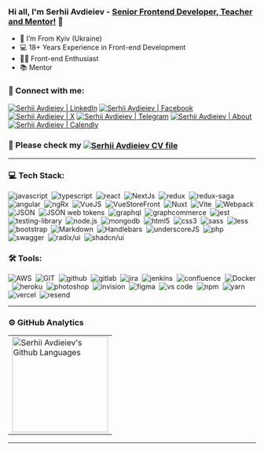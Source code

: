 ### Hi all, I'm Serhii Avdieiev - [Senior Frontend Developer, Teacher and Mentor!][vercel] 👋 

- 📍 I’m From Kyiv (Ukraine)
- 💻 18+ Years Experience in Front-end Development
- 👨‍💻 Front-end Enthusiast
- 📚 Mentor

### 🤝 Connect with me:

[<img alt="Serhii Avdieiev | LinkedIn" src="https://img.shields.io/badge/linkedin-0077B5.svg?&style=for-the-badge&logo=linkedin&logoColor=white" />][linkedin]
[<img alt="Serhii Avdieiev | Facebook" src="https://img.shields.io/badge/facebook-0077B5.svg?&style=for-the-badge&logo=facebook&logoColor=white" />][facebook]
[<img alt="Serhii Avdieiev | X" src="https://img.shields.io/badge/x-1DA1F2.svg?&style=for-the-badge&logo=x&logoColor=white" />][x]
[<img alt="Serhii Avdieiev | Telegram" src="https://img.shields.io/badge/taypyc1-26A5E4.svg?&style=for-the-badge&logo=telegram&logoColor=white" />][telegram]
[<img alt="Serhii Avdieiev | About" src="https://img.shields.io/badge/About.me-333333.svg?&style=for-the-badge&logo=aboutdotme&logoColor=white" />][about]
[<img alt="Serhii Avdieiev | Calendly" src="https://img.shields.io/badge/calendly%20me-ccc.svg?&style=for-the-badge&logo=calendly&logoColor=white)" />][calendly]

### 🤝 Please check my [<img valign=middle alt="Serhii Avdieiev CV file" src="https://img.shields.io/badge/resume-red.svg?&style=for-the-badge" />][CV]

---

### 💻 Tech Stack:

<img alt="javascript" src="https://img.shields.io/badge/javascript-F7DF1E.svg?&style=for-the-badge&logo=javascript&logoColor=fff" />&nbsp;
<img alt="typescript" src="https://img.shields.io/badge/typescript-3178C6.svg?&style=for-the-badge&logo=typescript&logoColor=fff" />&nbsp;
<img alt="react" src="https://img.shields.io/badge/react-61DAFB.svg?&style=for-the-badge&logo=react&logoColor=fff" />&nbsp;
<img alt="NextJs" src="https://img.shields.io/badge/next-000000.svg?&style=for-the-badge&logo=nextdotjs&logoColor=fff" />&nbsp;
<img alt="redux" src="https://img.shields.io/badge/redux-764ABC.svg?&style=for-the-badge&logo=redux&logoColor=fff" />&nbsp;
<img alt="redux-saga" src="https://img.shields.io/badge/redux saga-939393.svg?&style=for-the-badge&logo=redux-saga&logoColor=fff" />&nbsp;
<img alt="angular" src="https://img.shields.io/badge/angular-C21325.svg?&style=for-the-badge&logo=angular&logoColor=fff" />&nbsp;
<img alt="ngRx" src="https://img.shields.io/badge/NgRx-BA2BD2.svg?&style=for-the-badge&logo=ngrx&logoColor=fff" />&nbsp;
<img alt="VueJS" src="https://img.shields.io/badge/vue.js-26A944.svg?&style=for-the-badge&logo=vue.js&logoColor=fff" />&nbsp;
<img alt="VueStoreFront" src="https://img.shields.io/badge/vueStoreFront-26A944.svg?&style=for-the-badge&logo=VueStoreFront&logoColor=fff" />&nbsp;
<img alt="Nuxt" src="https://img.shields.io/badge/nuxt-00DC82.svg?&style=for-the-badge&logo=nuxt&logoColor=fff" />&nbsp;
<img alt="Vite" src="https://img.shields.io/badge/vite-646CFF.svg?&style=for-the-badge&logo=Vite&logoColor=fff" />&nbsp;
<img alt="Webpack" src="https://img.shields.io/badge/Webpack-8DD6F9.svg?&style=for-the-badge&logo=Webpack&logoColor=fff" />&nbsp;
<img alt="JSON" src="https://img.shields.io/badge/json-000000.svg?&style=for-the-badge&logo=JSON&logoColor=fff" />&nbsp;
<img alt="JSON web tokens" src="https://img.shields.io/badge/json%20web%20tokens-000000.svg?&style=for-the-badge&logo=JSON" />&nbsp;
<img alt="graphql" src="https://img.shields.io/badge/graphql-E10098.svg?&style=for-the-badge&logo=graphql&logoColor=fff" />&nbsp;
<img alt="graphcommerce" src="https://img.shields.io/badge/graphcommerce-007ACC.svg?&style=for-the-badge&logo=graphcommerce&logoColor=fff" />&nbsp;
<img alt="jest" src="https://img.shields.io/badge/jest-C21325.svg?&style=for-the-badge&logo=jest&logoColor=fff" />&nbsp;
<img alt="testing-library" src="https://img.shields.io/badge/rtl-D62B2A.svg?&style=for-the-badge&logo=testing-library&logoColor=fff" />&nbsp;
<img alt="node.js" src="https://img.shields.io/badge/node.js-90C53F.svg?&style=for-the-badge&logo=node.js&logoColor=fff" />&nbsp;
<img alt="mongodb" src="https://img.shields.io/badge/mongodb-26A944.svg?&style=for-the-badge&logo=mongodb&logoColor=fff" />&nbsp;
<img alt="html5" src="https://img.shields.io/badge/html5-E34F26.svg?&style=for-the-badge&logo=html5&logoColor=fff" />&nbsp;
<img alt="css3" src="https://img.shields.io/badge/css-1572B6.svg?&style=for-the-badge&logo=css3&logoColor=fff" />&nbsp;
<img alt="sass" src="https://img.shields.io/badge/sass-CF649A.svg?&style=for-the-badge&logo=sass&logoColor=fff" />&nbsp;
<img alt="less" src="https://img.shields.io/badge/less-26A944.svg?&style=for-the-badge&logo=less&logoColor=fff" />&nbsp;
<img alt="bootstrap" src="https://img.shields.io/badge/bootstrap-7610F7.svg?&style=for-the-badge&logo=bootstrap&logoColor=fff" />&nbsp;
<img alt="Markdown" src="https://img.shields.io/badge/markdown-000.svg?&style=for-the-badge&logo=markdown&logoColor=fff" />&nbsp;
<img alt="Handlebars" src="https://img.shields.io/badge/handlebarsJS-000000.svg?&style=for-the-badge&logo=handlebarsdotjs&logoColor=fff" />&nbsp;
<img alt="underscoreJS" src="https://img.shields.io/badge/underscoreJS-0371B5.svg?&style=for-the-badge&logo=underscoredotjs&logoColor=fff" />&nbsp;
<img alt="php" src="https://img.shields.io/badge/php-777BB4.svg?&style=for-the-badge&logo=php&logoColor=fff" />&nbsp;
<img alt="swagger" src="https://img.shields.io/badge/swagger-85EA2D.svg?&style=for-the-badge&logo=swagger&logoColor=fff" />&nbsp;
<img alt="radix/ui" src="https://img.shields.io/badge/radixui-161618.svg?&style=for-the-badge&logo=radixui&logoColor=fff" />&nbsp;
<img alt="shadcn/ui" src="https://img.shields.io/badge/shadcnui-000000.svg?&style=for-the-badge&logo=shadcnui&logoColor=fff" />&nbsp;

### 🛠 Tools:

<img alt="AWS" src="https://img.shields.io/badge/amazon%20web%20services-232F3E.svg?&style=for-the-badge&logo=Amazon" />&nbsp;
<img alt="GIT" src="https://img.shields.io/badge/git-F05033.svg?&style=for-the-badge&logo=git&logoColor=fff" />&nbsp;
<img alt="github" src="https://img.shields.io/badge/github-000.svg?&style=for-the-badge&logo=github&logoColor=fff" />&nbsp;
<img alt="gitlab" src="https://img.shields.io/badge/gitlab-380D75.svg?&style=for-the-badge&logo=gitlab&logoColor=fff" />&nbsp;
<img alt="jira" src="https://img.shields.io/badge/jira-2D80FF.svg?&style=for-the-badge&logo=jira&logoColor=fff" />&nbsp;
<img alt="jenkins" src="https://img.shields.io/badge/jenkins-D24939.svg?&style=for-the-badge&logo=jenkins&logoColor=fff" />&nbsp;
<img alt="confluence" src="https://img.shields.io/badge/confluence-1F4D7D.svg?&style=for-the-badge&logo=confluence&logoColor=fff" />&nbsp;
<img alt="Docker" src="https://img.shields.io/badge/docker-000.svg?&style=for-the-badge&logo=docker&logoColor=fff" />&nbsp;
<img alt="heroku" src="https://img.shields.io/badge/heroku-5920B1.svg?&style=for-the-badge&logo=heroku&logoColor=fff" />&nbsp;
<img alt="photoshop" src="https://img.shields.io/badge/photoshop-31A8FF.svg?&style=for-the-badge&logo=adobe-photoshop&logoColor=fff" />&nbsp;
<img alt="invision" src="https://img.shields.io/badge/invision-FF3267.svg?&style=for-the-badge&logo=invision&logoColor=fff" />&nbsp;
<img alt="figma" src="https://img.shields.io/badge/Figma-F24E1E.svg?&style=for-the-badge&logo=figma&logoColor=fff" />&nbsp;
<img alt="vs code" src="https://img.shields.io/badge/vs code-007ACC.svg?&style=for-the-badge&logo=visual-studio-code&logoColor=fff" />&nbsp;
<img alt="npm" src="https://img.shields.io/badge/NPM-CB3837.svg?&style=for-the-badge&logo=npm&logoColor=fff" />&nbsp;
<img alt="yarn" src="https://img.shields.io/badge/Yarn-2C8EBB.svg?&style=for-the-badge&logo=yarn&logoColor=fff" />&nbsp;
<img alt="vercel" src="https://img.shields.io/badge/vercel-000000.svg?&style=for-the-badge&logo=vercel&logoColor=fff" />&nbsp;
<img alt="resend" src="https://img.shields.io/badge/resend-000000.svg?&style=for-the-badge&logo=resend&logoColor=fff" />&nbsp;

---

### ⚙️ GitHub Analytics

<table>
  <tr>
    <td>
      <img height="195px" alt="Serhii Avdieiev's Github Languages" src="https://github-readme-stats-eight-theta.vercel.app/api/top-langs/?username=taypyc&theme=algolia&layout=compact" />
    </td>
  </tr>
</table>

---

[vercel]: https://taypyc.vercel.app
[linkedin]: https://www.linkedin.com/in/serhii-avdieiev/
[facebook]: <https://www.facebook.com/taypyc>
[x]: https://twitter.com/Serhii_Avdieiev
[telegram]: https://t.me/taypyc1
[about]: https://about.me/avdieiev
[CV]: https://taypyc.vercel.app/static/CV_Serhii.Avdieiev.pdf
[calendly]: https://calendly.com/serhii_avdieiev
